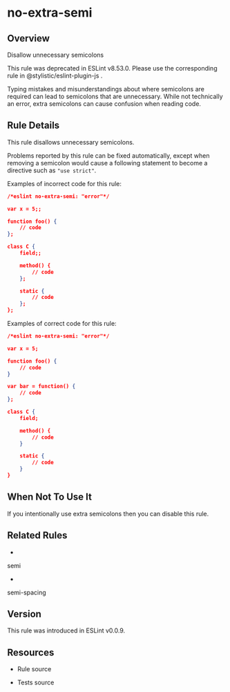 

# no-extra-semi
## Overview

Disallow unnecessary semicolons

This rule was deprecated in ESLint v8.53.0. Please use the corresponding rule  in @stylistic/eslint-plugin-js .

Typing mistakes and misunderstandings about where semicolons are required can lead to semicolons that are unnecessary. While not technically an error, extra semicolons can cause confusion when reading code.

## Rule Details

This rule disallows unnecessary semicolons.

Problems reported by this rule can be fixed automatically, except when removing a semicolon would cause a following statement to become a directive such as `"use strict"`.

Examples of incorrect code for this rule:


```json
/*eslint no-extra-semi: "error"*/

var x = 5;;

function foo() {
    // code
};

class C {
    field;;

    method() {
        // code
    };

    static {
        // code
    };
};
```

Examples of correct code for this rule:


```json
/*eslint no-extra-semi: "error"*/

var x = 5;

function foo() {
    // code
}

var bar = function() {
    // code
};

class C {
    field;

    method() {
        // code
    }

    static {
        // code
    }
}
```

## When Not To Use It

If you intentionally use extra semicolons then you can disable this rule.

## Related Rules


- 
semi 

- 
semi-spacing 

## Version

This rule was introduced in ESLint v0.0.9.

## Resources


- Rule source 

- Tests source 


